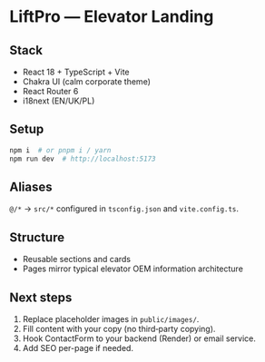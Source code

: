 # LiftPro — Elevator Landing

## Stack
- React 18 + TypeScript + Vite
- Chakra UI (calm corporate theme)
- React Router 6
- i18next (EN/UK/PL)

## Setup
```bash
npm i  # or pnpm i / yarn
npm run dev  # http://localhost:5173
```

## Aliases
`@/*` → `src/*` configured in `tsconfig.json` and `vite.config.ts`.

## Structure
- Reusable sections and cards
- Pages mirror typical elevator OEM information architecture

## Next steps
1. Replace placeholder images in `public/images/`.
2. Fill content with your copy (no third‑party copying).
3. Hook ContactForm to your backend (Render) or email service.
4. Add SEO per-page if needed.
